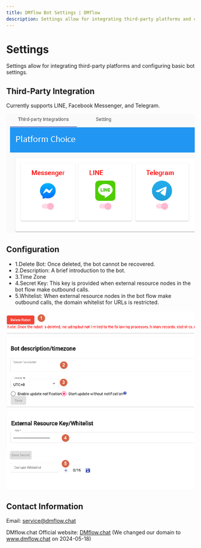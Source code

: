 ```yaml
---
title: DMflow Bot Settings | DMflow
description: Settings allow for integrating third-party platforms and configuring basic bot settings.Currently supports LINE, Facebook Messenger, and Telegram.
---
```


# Settings
Settings allow for integrating third-party platforms and configuring basic bot settings.

## Third-Party Integration

Currently supports LINE, Facebook Messenger, and Telegram.

![DMflow Integration](../../../../../../images/en/bot-setting-platforms.png "DMflow Integration")

## Configuration

- 1.Delete Bot: Once deleted, the bot cannot be recovered.
- 2.Description: A brief introduction to the bot.
- 3.Time Zone
- 4.Secret Key: This key is provided when external resource nodes in the bot flow make outbound calls.
- 5.Whitelist: When external resource nodes in the bot flow make outbound calls, the domain whitelist for URLs is restricted.

![DMflow Configuration](../../../../../../images/en/bot-setting-view.png "DMflow Configuration")

## Contact Information

Email: <service@dmflow.chat>

DMflow.chat Official website: [DMflow.chat](https://www.dmflow.chat/en/)
(We changed our domain to www.dmflow.chat on 2024-05-18)